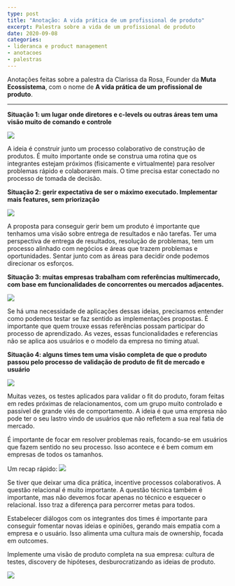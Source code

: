 ```yaml
---
type: post
title: "Anotação: A vida prática de um profissional de produto"
excerpt: Palestra sobre a vida de um profissional de produto
date: 2020-09-08
categories:
- lideranca e product management
- anotacoes
- palestras
---
```



Anotações feitas sobre a palestra da Clarissa da Rosa, Founder da **Muta Ecossistema**, com o nome de  **A vida prática de um profissional de produto**. 

---

**Situação 1: um lugar onde diretores e c-levels ou outras áreas tem uma visão muito de comando e controle**

![](/images/uploads/vida-pratica-profissional-produto/7FCB3EA6-3BFE-4236-B284-ABDC1CA6C1DE.png)

A ideia é construir junto um processo colaborativo de construção de produtos. É muito importante onde se construa uma rotina que os integrantes estejam próximos (fisicamente e virtualmente) para resolver problemas rápido e colaborarem mais. O time precisa estar conectado no processo de tomada de decisão.

**Situação 2: gerir expectativa de ser o máximo executado. Implementar mais features, sem priorização**

![](/images/uploads/vida-pratica-profissional-produto/39193FE9-4A1C-4F0C-8F67-466FAA1F9374.png)

A proposta para conseguir gerir bem um produto é importante que tenhamos uma visão sobre entrega de resultados e não tarefas. Ter uma perspectiva de entrega de resultados, resolução de problemas, tem um processo alinhado com negócios e áreas que trazem problemas e oportunidades. Sentar junto com as áreas para decidir onde podemos direcionar os esforços. 

**Situação 3: muitas empresas trabalham com referências multimercado, com base em funcionalidades de concorrentes ou mercados adjacentes.**

![](/images/uploads/vida-pratica-profissional-produto/9439DFAA-3E33-4105-BE09-0F9E4B0F87AB.png)

Se há uma necessidade de aplicações dessas ideias, precisamos entender como podemos testar se faz sentido as implementações propostas. É importante que quem trouxe essas referências possam participar do processo de aprendizado. As vezes, essas funcionalidades e referencias não se aplica aos usuários e o modelo da empresa no timing atual. 

**Situação 4: alguns times tem uma visão completa de que o produto passou pelo processo de validação de produto de fit de mercado e usuário**

![](/images/uploads/vida-pratica-profissional-produto/7E5A2AA2-5862-4DFA-AE5C-22EE46920B22.png)

Muitas vezes, os testes aplicados para validar o fit do produto, foram feitas em redes próximas de relacionamentos, com um grupo muito controlado e passível de grande viés de comportamento. A ideia é que uma empresa não pode ter o seu lastro vindo de usuários que não refletem a sua real fatia de mercado.

É importante de focar em resolver problemas reais, focando-se em usuários que fazem sentido no seu processo. Isso acontece e é bem comum em empresas de todos os tamanhos.

Um recap rápido:
![](/images/uploads/vida-pratica-profissional-produto/9E3B6FDE-9639-47BC-861B-EE83ABFE068B.png)

Se tiver que deixar uma dica prática, incentive processos colaborativos. A questão relacional é muito importante. A questão técnica também é importante, mas não devemos focar apenas no técnico e esquecer o relacional. Isso traz a diferença para percorrer metas para todos.

Estabelecer diálogos com os integrantes dos times é importante para conseguir fomentar novas ideias e opiniões, gerando mais empatia com a empresa e o usuário. Isso alimenta uma cultura mais de ownership, focada em outcomes.

Implemente uma visão de produto completa na sua empresa: cultura de testes, discovery de hipóteses, desburocratizando as ideias de produto.

![](/images/uploads/vida-pratica-profissional-produto/28A49489-DBE5-4017-B6AA-FBC38DCDB481.png)